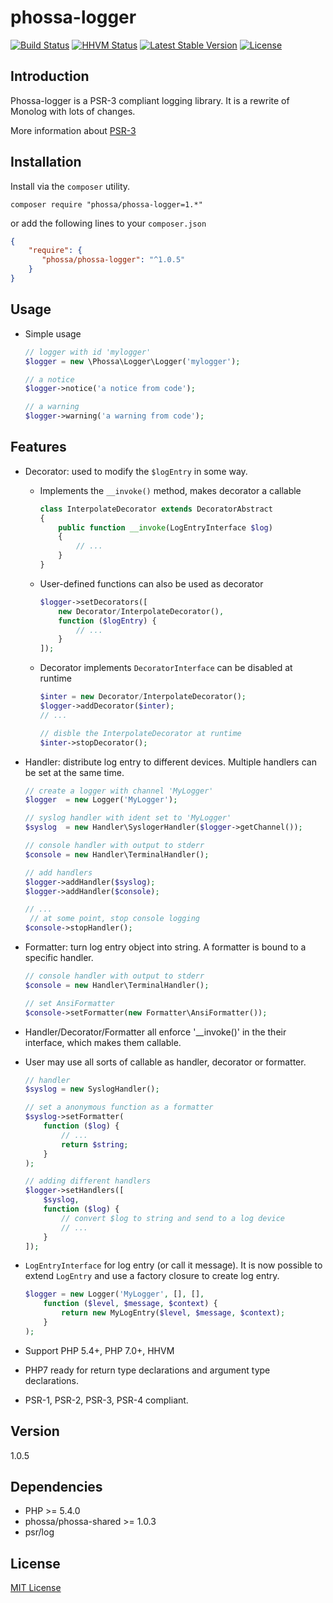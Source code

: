 # phossa-logger
[![Build Status](https://travis-ci.org/phossa/phossa-logger.svg?branch=master)](https://travis-ci.org/phossa/phossa-logger.svg?branch=master)
[![HHVM Status](http://hhvm.h4cc.de/badge/phossa/phossa-logger.svg)](http://hhvm.h4cc.de/package/phossa/phossa-logger)
[![Latest Stable Version](https://poser.pugx.org/phossa/phossa-logger/v/stable)](https://packagist.org/packages/phossa/phossa-logger)
[![License](https://poser.pugx.org/phossa/phossa-logger/license)](https://packagist.org/packages/phossa/phossa-logger)

Introduction
---

Phossa-logger is a PSR-3 compliant logging library. It is a rewrite of Monolog
with lots of changes.

More information about [PSR-3](http://www.php-fig.org/psr/psr-3/)

Installation
---

Install via the `composer` utility.

```
composer require "phossa/phossa-logger=1.*"
```

or add the following lines to your `composer.json`

```json
{
    "require": {
       "phossa/phossa-logger": "^1.0.5"
    }
}
```

Usage
---

- Simple usage

    ```php
    // logger with id 'mylogger'
    $logger = new \Phossa\Logger\Logger('mylogger');

    // a notice
    $logger->notice('a notice from code');

    // a warning
    $logger->warning('a warning from code');
    ```

Features
---

- Decorator: used to modify the `$logEntry` in some way.

  - Implements the `__invoke()` method, makes decorator a callable

    ```php
    class InterpolateDecorator extends DecoratorAbstract
    {
        public function __invoke(LogEntryInterface $log)
        {
            // ...
        }
    }
    ```

  - User-defined functions can also be used as decorator

    ```php
    $logger->setDecorators([
        new Decorator/InterpolateDecorator(),
        function ($logEntry) {
            // ...
        }
    ]);
    ```

  - Decorator implements `DecoratorInterface` can be disabled at runtime

    ```php
    $inter = new Decorator/InterpolateDecorator();
    $logger->addDecorator($inter);
    // ...

    // disble the InterpolateDecorator at runtime
    $inter->stopDecorator();
    ```

- Handler: distribute log entry to different devices. Multiple handlers can be
  set at the same time.

  ```php
  // create a logger with channel 'MyLogger'
  $logger  = new Logger('MyLogger');

  // syslog handler with ident set to 'MyLogger'
  $syslog  = new Handler\SyslogerHandler($logger->getChannel());

  // console handler with output to stderr
  $console = new Handler\TerminalHandler();

  // add handlers
  $logger->addHandler($syslog);
  $logger->addHandler($console);

  // ...
   // at some point, stop console logging
  $console->stopHandler();
  ```

- Formatter: turn log entry object into string. A formatter is bound to a
  specific handler.

  ```php
  // console handler with output to stderr
  $console = new Handler\TerminalHandler();

  // set AnsiFormatter
  $console->setFormatter(new Formatter\AnsiFormatter());
  ```

- Handler/Decorator/Formatter all enforce '__invoke()' in the their interface,
  which makes them callable.

- User may use all sorts of callable as handler, decorator or formatter.

  ```php
  // handler
  $syslog = new SyslogHandler();

  // set a anonymous function as a formatter
  $syslog->setFormatter(
      function ($log) {
          // ...
          return $string;
      }
  );

  // adding different handlers
  $logger->setHandlers([
      $syslog,
      function ($log) {
          // convert $log to string and send to a log device
          // ...
      }
  ]);
  ```

- `LogEntryInterface` for log entry (or call it message). It is now possible to
  extend `LogEntry` and use a factory closure to create log entry.

  ```php
  $logger = new Logger('MyLogger', [], [],
      function ($level, $message, $context) {
          return new MyLogEntry($level, $message, $context);
      }
  );
  ```

- Support PHP 5.4+, PHP 7.0+, HHVM

- PHP7 ready for return type declarations and argument type declarations.

- PSR-1, PSR-2, PSR-3, PSR-4 compliant.

Version
---

1.0.5

Dependencies
---

- PHP >= 5.4.0
- phossa/phossa-shared >= 1.0.3
- psr/log

License
---

[MIT License](http://spdx.org/licenses/MIT)

